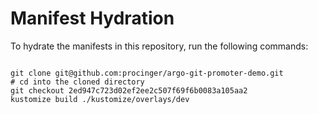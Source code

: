 
# Manifest Hydration

To hydrate the manifests in this repository, run the following commands:

```shell

git clone git@github.com:procinger/argo-git-promoter-demo.git
# cd into the cloned directory
git checkout 2ed947c723d02ef2ee2c507f69f6b0083a105aa2
kustomize build ./kustomize/overlays/dev
```